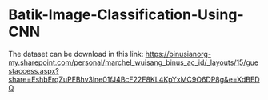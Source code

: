 # Batik-Image-Classification-Using-CNN
The dataset can be download in this link: https://binusianorg-my.sharepoint.com/personal/marchel_wuisang_binus_ac_id/_layouts/15/guestaccess.aspx?share=EshbErqZuPFBhv3lne01fJ4BcF22F8KL4KpYxMC9O6DP8g&e=XdBEDQ
